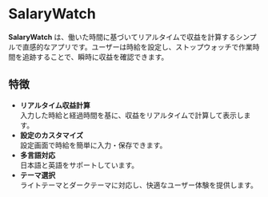 # SalaryWatch

**SalaryWatch** は、働いた時間に基づいてリアルタイムで収益を計算するシンプルで直感的なアプリです。ユーザーは時給を設定し、ストップウォッチで作業時間を追跡することで、瞬時に収益を確認できます。

## 特徴
- **リアルタイム収益計算**  
  入力した時給と経過時間を基に、収益をリアルタイムで計算して表示します。
- **設定のカスタマイズ**  
  設定画面で時給を簡単に入力・保存できます。
- **多言語対応**  
  日本語と英語をサポートしています。
- **テーマ選択**  
  ライトテーマとダークテーマに対応し、快適なユーザー体験を提供します。
